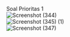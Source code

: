 Soal Prioritas 1 <br>
![Screenshot (344)](https://user-images.githubusercontent.com/120574948/224493638-b67b5fe8-e899-444a-b602-251064079e10.png) <br>
![Screenshot (345) (1)](https://user-images.githubusercontent.com/120574948/224493667-e0250c38-e905-4d39-a481-5a8a03b90660.png) <br>
![Screenshot (347)](https://user-images.githubusercontent.com/120574948/224493678-b59b5e3a-f32e-4d67-bdc7-92ad95590c84.png)

